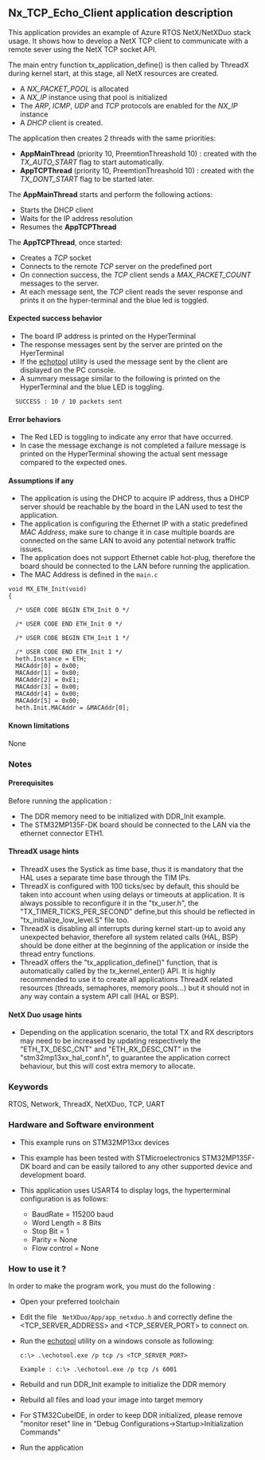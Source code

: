 ##  <b>Nx_TCP_Echo_Client application description</b>

This application provides an example of Azure RTOS NetX/NetXDuo stack usage.
It shows how to develop a NetX TCP client to communicate with a remote sever using the NetX TCP socket API.

The main entry function tx_application_define() is then called by ThreadX during kernel start, at this stage, all NetX resources are created.

 + A <i> NX_PACKET_POOL </i> is allocated
 + A <i>NX_IP</i> instance using that pool is initialized
 + The <i>ARP</i>, <i>ICMP</i>, <i>UDP</i> and <i>TCP</i> protocols are enabled for the <i>NX_IP</i> instance
 + A <i>DHCP</i> client is created.

The application then creates 2 threads with the same priorities:

 + **AppMainThread** (priority 10, PreemtionThreashold 10) : created with the <i>TX_AUTO_START</i> flag to start automatically. 
 + **AppTCPThread** (priority 10, PreemtionThreashold 10) : created with the <i>TX_DONT_START</i> flag to be started later.

The **AppMainThread** starts and perform the following actions:

  + Starts the DHCP client
  + Waits for the IP address resolution
  + Resumes the **AppTCPThread**

The **AppTCPThread**, once started:

  + Creates a <i>TCP</i> socket
  + Connects to the remote <i>TCP</i> server on the predefined port
  + On connection success, the <i>TCP</i> client sends a <i>MAX_PACKET_COUNT</i> messages to the server.
  + At each message sent, the <i>TCP</i> client reads the sever response and prints it on the hyper-terminal and the blue led is toggled.

####  <b>Expected success behavior</b>

 + The board IP address is printed on the HyperTerminal
 + The response messages sent by the server are printed on the HyerTerminal
 + If the [echotool](https://github.com/PavelBansky/EchoTool/releases/tag/v1.5.0.0) utility is used the message sent by the client are displayed on the PC console.
 + A summary message similar to the following is printed on the HyperTerminal and the blue LED is toggling.

```
  SUCCESS : 10 / 10 packets sent
```

#### <b>Error behaviors</b>

+ The Red LED is toggling to indicate any error that have occurred.
+ In case the message exchange is not completed a failure message is printed on the HyperTerminal showing the actual sent message compared to the expected ones.

#### <b>Assumptions if any</b>

- The application is using the DHCP to acquire IP address, thus a DHCP server should be reachable by the board in the LAN used to test the application.
- The application is configuring the Ethernet IP with a static predefined <i>MAC Address</i>, make sure to change it in case multiple boards are connected on the same LAN to avoid any potential network traffic issues.
- The application does not support Ethernet cable hot-plug, therefore the board should be connected to the LAN before running the application.
- The MAC Address is defined in the `main.c`

```
void MX_ETH_Init(void)
{

  /* USER CODE BEGIN ETH_Init 0 */

  /* USER CODE END ETH_Init 0 */

  /* USER CODE BEGIN ETH_Init 1 */

  /* USER CODE END ETH_Init 1 */
  heth.Instance = ETH;
  MACAddr[0] = 0x00;
  MACAddr[1] = 0x80;
  MACAddr[2] = 0xE1;
  MACAddr[3] = 0x00;
  MACAddr[4] = 0x00;
  MACAddr[5] = 0x00;
  heth.Init.MACAddr = &MACAddr[0];
```
#### <b>Known limitations</b>
None

### <b>Notes</b>

#### <b>Prerequisites</b>
Before running the application :
- The DDR memory need to be initialized with DDR_Init example.
- The STM32MP135F-DK board should be connected to the LAN via the ethernet connector ETH1.

#### <b>ThreadX usage hints</b>

 - ThreadX uses the Systick as time base, thus it is mandatory that the HAL uses a separate time base through the TIM IPs.
 - ThreadX is configured with 100 ticks/sec by default, this should be taken into account when using delays or timeouts at application. It is always possible to reconfigure it in the "tx_user.h", the "TX_TIMER_TICKS_PER_SECOND" define,but this should be reflected in "tx_initialize_low_level.S" file too.
 - ThreadX is disabling all interrupts during kernel start-up to avoid any unexpected behavior, therefore all system related calls (HAL, BSP) should be done either at the beginning of the application or inside the thread entry functions.
 - ThreadX offers the "tx_application_define()" function, that is automatically called by the tx_kernel_enter() API.
   It is highly recommended to use it to create all applications ThreadX related resources (threads, semaphores, memory pools...)  but it should not in any way contain a system API call (HAL or BSP).

#### <b>NetX Duo usage hints</b>

- Depending on the application scenario, the total TX and RX descriptors may need to be increased by updating respectively  the "ETH_TX_DESC_CNT" and "ETH_RX_DESC_CNT" in the "stm32mp13xx_hal_conf.h", to guarantee the application correct behaviour, but this will cost extra memory to allocate.


### <b>Keywords</b>

RTOS, Network, ThreadX, NetXDuo, TCP, UART

### <b>Hardware and Software environment</b>

  - This example runs on STM32MP13xx devices
  - This example has been tested with STMicroelectronics STM32MP135F-DK board
    and can be easily tailored to any other supported device and development board.

  - This application uses USART4 to display logs, the hyperterminal configuration is as follows:
      - BaudRate = 115200 baud
      - Word Length = 8 Bits
      - Stop Bit = 1
      - Parity = None
      - Flow control = None

###  <b>How to use it ?</b>

In order to make the program work, you must do the following :

 - Open your preferred toolchain
 - Edit the file <code> NetXDuo/App/app_netxduo.h</code> and correctly define the <TCP_SERVER_ADDRESS> and <TCP_SERVER_PORT> to connect on.
 - Run the [echotool](https://github.com/PavelBansky/EchoTool/releases/tag/v1.5.0.0) utility on a windows console as following:

       c:\> .\echotool.exe /p tcp /s <TCP_SERVER_PORT>

       Example : c:\> .\echotool.exe /p tcp /s 6001

 - Rebuild and run DDR_Init example to initialize the DDR memory
 - Rebuild all files and load your image into target memory
 - For STM32CubeIDE, in order to keep DDR initialized, please remove "monitor reset" line in "Debug Configurations->Startup>Initialization Commands"
 - Run the application
